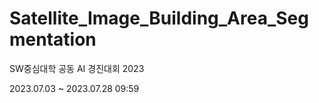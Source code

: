 # Satellite_Image_Building_Area_Segmentation
SW중심대학 공동 AI 경진대회 2023

 2023.07.03 ~ 2023.07.28 09:59

